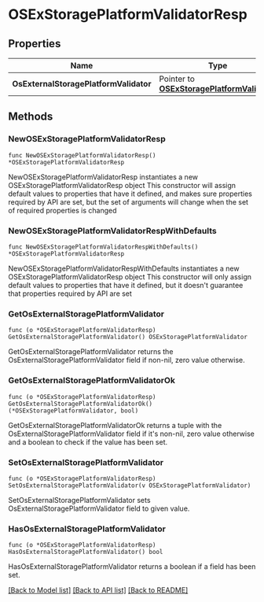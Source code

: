 # OSExStoragePlatformValidatorResp

## Properties

Name | Type | Description | Notes
------------ | ------------- | ------------- | -------------
**OsExternalStoragePlatformValidator** | Pointer to [**OSExStoragePlatformValidator**](OSExStoragePlatformValidator.md) |  | [optional] 

## Methods

### NewOSExStoragePlatformValidatorResp

`func NewOSExStoragePlatformValidatorResp() *OSExStoragePlatformValidatorResp`

NewOSExStoragePlatformValidatorResp instantiates a new OSExStoragePlatformValidatorResp object
This constructor will assign default values to properties that have it defined,
and makes sure properties required by API are set, but the set of arguments
will change when the set of required properties is changed

### NewOSExStoragePlatformValidatorRespWithDefaults

`func NewOSExStoragePlatformValidatorRespWithDefaults() *OSExStoragePlatformValidatorResp`

NewOSExStoragePlatformValidatorRespWithDefaults instantiates a new OSExStoragePlatformValidatorResp object
This constructor will only assign default values to properties that have it defined,
but it doesn't guarantee that properties required by API are set

### GetOsExternalStoragePlatformValidator

`func (o *OSExStoragePlatformValidatorResp) GetOsExternalStoragePlatformValidator() OSExStoragePlatformValidator`

GetOsExternalStoragePlatformValidator returns the OsExternalStoragePlatformValidator field if non-nil, zero value otherwise.

### GetOsExternalStoragePlatformValidatorOk

`func (o *OSExStoragePlatformValidatorResp) GetOsExternalStoragePlatformValidatorOk() (*OSExStoragePlatformValidator, bool)`

GetOsExternalStoragePlatformValidatorOk returns a tuple with the OsExternalStoragePlatformValidator field if it's non-nil, zero value otherwise
and a boolean to check if the value has been set.

### SetOsExternalStoragePlatformValidator

`func (o *OSExStoragePlatformValidatorResp) SetOsExternalStoragePlatformValidator(v OSExStoragePlatformValidator)`

SetOsExternalStoragePlatformValidator sets OsExternalStoragePlatformValidator field to given value.

### HasOsExternalStoragePlatformValidator

`func (o *OSExStoragePlatformValidatorResp) HasOsExternalStoragePlatformValidator() bool`

HasOsExternalStoragePlatformValidator returns a boolean if a field has been set.


[[Back to Model list]](../README.md#documentation-for-models) [[Back to API list]](../README.md#documentation-for-api-endpoints) [[Back to README]](../README.md)


